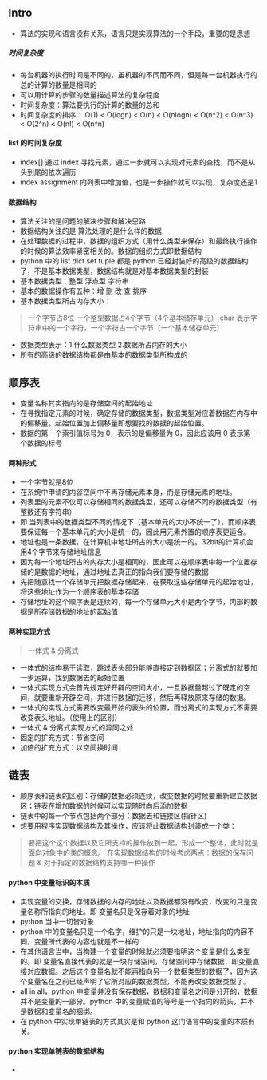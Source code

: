## Intro
+ 算法的实现和语言没有关系，语言只是实现算法的一个手段，重要的是思想
##### 时间复杂度
+ 每台机器的执行时间是不同的，虽机器的不同而不同，但是每一台机器执行的总的计算的数量是相同的
+ 可以用计算的步骤的数量描述算法的复杂程度
+ 时间复杂度：算法要执行的计算的数量的总和
+ 时间复杂度的排序：
O(1) < O(logn) < O(n) < O(nlogn) < O(n^2) < O(n^3) < O(2^n) < O(n!) < O(n^n)
#### list 的时间复杂度
+ index[] 通过 index 寻找元素，通过一步就可以实现对元素的查找，而不是从头到尾的依次遍历
+ index assignment 向列表中增加值，也是一步操作就可以实现，复杂度还是1
#### 数据结构
+ 算法关注的是问题的解决步骤和解决思路
+ 数据结构关注的是 算法处理的是什么样的数据
+ 在处理数据的过程中，数据的组织方式（用什么类型来保存）和最终执行操作的时候的算法效率紧密相关的。数据的组织方式即数据结构
+ python 中的 list dict set tuple 都是 python 已经封装好的高级的数据结构了，不是基本数据类型，数据结构就是对基本数据类型的封装
+ 基本数据类型：整型 浮点型 字符串
+ 基本的数据操作有五种：增 删 改 查 排序
+ 基本数据类型所占内存大小：
> 一个字节占8位
> 一个整型数据占4个字节（4个基本储存单元）
char 表示字符串中的一个字符，一个字符占一个字节（一个基本储存单元）
+ 数据类型表示：1.什么数据类型 2.数据所占内存的大小
+ 所有的高级的数据结构都是由基本的数据类型所构成的

## 顺序表
+ 变量名称其实指向的是存储空间的起始地址
+ 在寻找指定元素的时候，确定存储的数据类型，数据类型对应着数据在内存中的偏移量。起始位置加上偏移量即想要找的数据的起始位置。
+ 数据的第一个索引值标号为 0，表示的是偏移量为 0，因此应该用 0 表示第一个数据的标号
#### 两种形式
+ 一个字节就是8位 
+ 在系统中申请的内容空间中不再存储元素本身，而是存储元素的地址。
+ 列表里的元素不仅可以存储相同的数据类型，还可以存储不同的数据类型（有整数还有字符串）
+ 即 当列表中的数据类型不同的情况下（基本单元的大小不统一了），而顺序表要保证每一个基本单元的大小是统一的，因此用元素外置的顺序表更适合。
+ 地址也是一条数据，在计算机中地址所占的大小是统一的。32bit的计算机会用4个字节来存储地址信息
+ 因为每一个地址所占的内存大小是相同的，因此可以在顺序表中每一个位置存储的是数据的地址，通过地址去真正的指向我们要存储的数据
+ 先把随意找一个存储单元把数据存储起来，在获取这些存储单元的起始地址，将这些地址作为一个顺序表的基本存储
+ 存储地址的这个顺序表是连续的，每一个存储单元大小是两个字节，内部的数据是所存储数据的地址的起始值
#### 两种实现方式
> 一体式 & 分离式
+ 一体式的结构易于读取，跳过表头部分能够直接定到数据区；分离式的就要加一步运算，找到数据去的起始位置
+ 一体式实现方式会首先规定好开辟的空间大小，一旦数据量超过了既定的空间，就要重新开辟空间，并进行数据的迁移，然后再释放原来存储的数据。
+ 一体式的实现方式需要改变最开始的表头的位置，而分离式的实现方式不需要改变表头地址。（使用上的区别）
+ 一体式 & 分离式实现方式的异同之处
+ 固定的扩充方式：节省空间
+ 加倍的扩充方式：以空间换时间

## 链表
+ 顺序表和链表的区别：存储的数据必须连续，改变数据的时候要重新建立数据区；链表在增加数据的时候可以实现随时向后添加数据
+ 链表中的每一个节点包括两个部分：数据去和链接区(指针区)
+ 想要用程序实现数据结构及其操作，应该将此数据结构封装成一个类：
> 要把这个这个数据以及它所支持的操作放到一起，形成一个整体，此时就是面向对象中的类的概念。
> 在实现数据结构的时候考虑两点：数据的保存问题 & 对于指定的数据结构支持哪一种操作
#### python 中变量标识的本质
+ 实现变量的交换，存储数据的内存的地址以及数据都没有改变，改变的只是变量名称所指向的地址。即 变量名只是保存着对象的地址
+ python 当中一切皆对象
+ python 中的变量名只是一个名字，维护的只是一块地址，地址指向的内容不同，变量所代表的内容也就是不一样的
+ 在其他语言当中，当构建一个变量的时候就必须要指明这个变量是什么类型的。即 变量名直接代表的就是一块存储空间，存储空间中存储数据，即变量直接对应数据。之后这个变量名就不能再指向另一个数据类型的数据了，因为这个变量名在之前已经声明了它所对应的数据类型，不能再改变数据类型了。
+ all in all，python 中变量并没有保存数据，数据和变量名之间是分开的，数据并不是变量的一部分。python 中的变量赋值的等号是一个指向的箭头，并不是数据和变量名的捆绑。
+ 在 python 中实现单链表的方式其实是和 python 这门语言中的变量的本质有关。
#### python 实现单链表的数据结构
+ 

